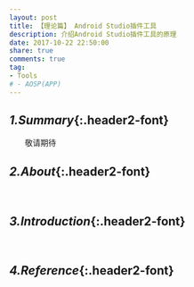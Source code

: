 ```yaml
---
layout: post
title: 【理论篇】 Android Studio插件工具
description: 介绍Android Studio插件工具的原理
date: 2017-10-22 22:50:00
share: true
comments: true
tag:
- Tools
# - AOSP(APP)
---
```

## *1.Summary*{:.header2-font}
&emsp;&emsp;敬请期待
## *2.About*{:.header2-font}
&emsp;&emsp;
## *3.Introduction*{:.header2-font}
&emsp;&emsp;
## *4.Reference*{:.header2-font}

